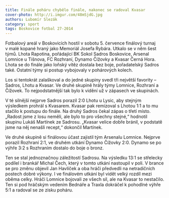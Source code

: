 ```yaml
---
title: Finále poháru chybělo finále, nakonec se radoval Kvasar
cover-photo: http://i.imgur.com/48mSjdG.jpg
authors: Lubomír Slezák
category: sport
tags: Boskovice fotbal 27-2014 
---
```


Fotbalový areál v Boskovicích hostil v sobotu 5. července finálový turnaj v malé kopané hraný jako Memoriál Josefa Rybára. Utkalo se v něm šest týmů. Lhota Rapotina, pořádající BK Sokol Sadros Boskovice, Arsenal Lomnice u Tišnova, FC Rozhraní, Dynamo Čížovky a Kvasar Černá Hora. Lhota se do finále jako loňský vítěz dostala bez boje, pořadatelský Sadros také. Ostatní týmy si postup vybojovaly v pohárových kolech.

Los si tentokrát zalaškoval a do jedné skupiny svedl tři největší favority – Sadros, Lhotu a Kvasar. Ve druhé skupině hrály týmy Lomnice, Rozhraní a Čížovek. To nejpodstatnější tak bylo k vidění už v zápasech ve skupinách.

V té silnější nejprve Sadros porazil 2:0 Lhotu u Lysic, aby stejným výsledkem prohrál s Kvasarem. Kvasar pak remizoval s Lhotou 1:1 a to mu stačilo k postupu do finále. Na druhý Sadros čekal zápas o třetí místo. „Radost jsme z losu neměli, ale bylo to pro všechny stejné,“ hodnotil skupinu Lukáš Martínek ze Sadrosu. „Kvasar velice dobře bránil, v podstatě jsme na něj nenašli recept,“ dokončil Martínek.

Ve druhé skupině si finálovou účast zajistil tým Arsenalu Lomnice. Nejprve porazil Rozhraní 2:1, ve druhém utkání Dynamo Čížovky 2:0. Dynamo se po výhře 3:2 s Rozhraním dostalo do boje o bronz.

Ten se stal jednoznačnou záležitostí Sadrosu. Na výsledku 13:1 se střelecky podílel i brankář Michal Čech, který v tomto utkání nastoupil v poli. V brance se pro změnu objevil Jan Havlíček a oba hráči předvedli na netradičních postech dobré výkony.
I ve finálovém utkání byl vidět velký rozdíl mezi oběma celky. Hráči Lomnice bojovali ze všech sil, ale na Kvasar to nestačilo. Ten si pod hráčským vedením Bednáře a Traxla dokráčel k pohodlné výhře 5:1 a radoval se ze zisku poháru.